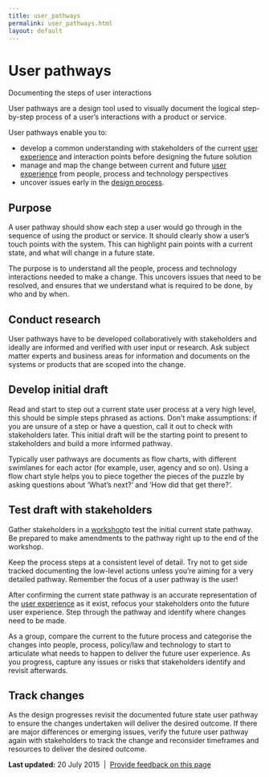 ```yaml
---
title: user_pathways
permalink: user_pathways.html
layout: default
---
```

User pathways
=============

Documenting the steps of user interactions

User pathways are a design tool used to visually document the logical step-by-step process of a user’s interactions with a product or service.

User pathways enable you to:

-   develop a common understanding with stakeholders of the current [user experience](../../node/foi_act_and_information_publication_scheme.md) and interaction points before designing the future solution
-   manage and map the change between current and future [user experience](../../node/foi_act_and_information_publication_scheme.md) from people, process and technology perspectives
-   uncover issues early in the [design process](../../node/foi_act_and_information_publication_scheme.md).

Purpose
-------

A user pathway should show each step a user would go through in the sequence of using the product or service. It should clearly show a user’s touch points with the system. This can highlight pain points with a current state, and what will change in a future state.

The purpose is to understand all the people, process and technology interactions needed to make a change. This uncovers issues that need to be resolved, and ensures that we understand what is required to be done, by who and by when.

Conduct research
----------------

User pathways have to be developed collaboratively with stakeholders and ideally are informed and verified with user input or research. Ask subject matter experts and business areas for information and documents on the systems or products that are scoped into the change.

Develop initial draft
---------------------

Read and start to step out a current state user process at a very high level, this should be simple steps phrased as actions. Don’t make assumptions: if you are unsure of a step or have a question, call it out to check with stakeholders later. This initial draft will be the starting point to present to stakeholders and build a more informed pathway.

Typically user pathways are documents as flow charts, with different swimlanes for each actor (for example, user, agency and so on). Using a flow chart style helps you to piece together the pieces of the puzzle by asking questions about ‘What’s next?’ and ‘How did that get there?’.

Test draft with stakeholders
----------------------------

Gather stakeholders in a [workshop](../../node/foi_act_and_information_publication_scheme.md)to test the initial current state pathway. Be prepared to make amendments to the pathway right up to the end of the workshop.

Keep the process steps at a consistent level of detail. Try not to get side tracked documenting the low-level actions unless you’re aiming for a very detailed pathway. Remember the focus of a user pathway is the user!

After confirming the current state pathway is an accurate representation of the [user experience](../../node/foi_act_and_information_publication_scheme.md) as it exist, refocus your stakeholders onto the future user experience. Step through the pathway and identify where changes need to be made.

As a group, compare the current to the future process and categorise the changes into people, process, policy/law and technology to start to articulate what needs to happen to deliver the future user experience. As you progress, capture any issues or risks that stakeholders identify and revisit afterwards.

Track changes
-------------

As the design progresses revisit the documented future state user pathway to ensure the changes undertaken will deliver the desired outcome. If there are major differences or emerging issues, verify the future user pathway again with stakeholders to track the change and reconsider timeframes and resources to deliver the desired outcome.

**Last updated:** 20 July 2015  |  [Provide feedback on this page](../../feedback%3Furl_from=Userresearch-Userpathways.html)

